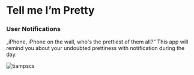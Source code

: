 # Tell me I’m Pretty

### User Notifications 

„iPhone, iPhone on the wall, who's the prettiest of them all?” This app will remind you about your undoubted prettiness with notification during the day.


![tiampscs](https://user-images.githubusercontent.com/33023069/37286799-57362c2e-2603-11e8-8ec4-2ec55ada7535.png)
